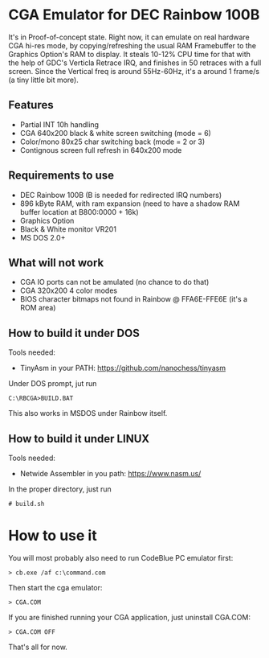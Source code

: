 # CGA Emulator for DEC Rainbow 100B

It's in Proof-of-concept state. Right now, it can emulate on real hardware CGA hi-res mode, by copying/refreshing the usual RAM Framebuffer to the Graphics Option's RAM to display. It steals 10-12% CPU time for that with the help of GDC's Verticla Retrace IRQ, and finishes in 50 retraces with a full screen. Since the Vertical freq is around 55Hz-60Hz, it's a around 1 frame/s (a tiny little bit more).

## Features
- Partial INT 10h handling
- CGA 640x200 black & white screen switching (mode = 6)
- Color/mono 80x25 char switching back (mode = 2 or 3)
- Contignous screen full refresh in 640x200 mode

## Requirements to use
- DEC Rainbow 100B (B is needed for redirected IRQ numbers)
- 896 kByte RAM, with ram expansion (need to have a shadow RAM buffer location at B800:0000 + 16k)
- Graphics Option
- Black & White monitor VR201
- MS DOS 2.0+

## What will not work
- CGA IO ports can not be amulated (no chance to do that)
- CGA 320x200 4 color modes
- BIOS character bitmaps not found in Rainbow @ FFA6E-FFE6E (it's a ROM area)

## How to build it under DOS
Tools needed:
- TinyAsm in your PATH: https://github.com/nanochess/tinyasm

Under DOS prompt, jut run
```
C:\RBCGA>BUILD.BAT
```
This also works in MSDOS under Rainbow itself.

## How to build it under LINUX
Tools needed:
- Netwide Assembler in you path: https://www.nasm.us/

In the proper directory, just run
```
# build.sh
```

# How to use it
You will most probably also need to run CodeBlue PC emulator first:
```
> cb.exe /af c:\command.com
```
Then start the cga emulator:
```
> CGA.COM
```

If you are finished running your CGA application, just uninstall CGA.COM:
```
> CGA.COM OFF
```
That's all for now.
